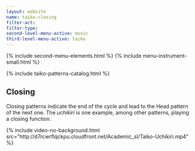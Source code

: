 ```yaml
---
layout: website
name: taiko-closing
filter-act:
filter-type:
second-level-menu-active: music
third-level-menu-active: taiko
---
```


{% include second-menu-elements.html %}
{% include menu-instrument-small.html %}

<main class="page-content">
<div class="wrapper sidebar-contents">
  <aside class="sidebar-contents__table">
    {% include taiko-patterns-catalog.html %}
  </aside>
  <section class="sidebar-contents__section">
  <div class="text-container">
    <h2>Closing</h2>
    <p>Closing patterns indicate the end of the cycle and lead to the Head pattern of the next one. The <em>uchikiri</em> is one example, among other patterns, playing a closing function.</p>
{% include video-no-background.html
  src="http://d7rcwrflqckpu.cloudfront.net/Academic_sl/Taiko-Uchikiri.mp4"
%}
  </div>
  </section>
  </div>
</main>
